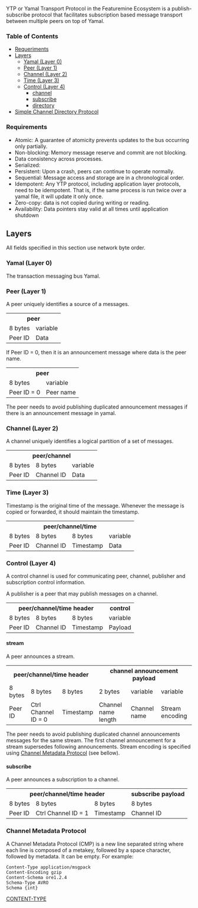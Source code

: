 YTP or Yamal Transport Protocol in the Featuremine Ecosystem is a
publish-subscribe protocol that facilitates subscription based
message transport between multiple peers on top of Yamal.

### Table of Contents

- [Requeriments](#requirements)
- [Layers](#layers)
  - [Yamal (Layer 0)](#yamal-layer-0)
  - [Peer (Layer 1)](#peer-layer-1)
  - [Channel (Layer 2)](#channel-layer-2)
  - [Time (Layer 3)](#time-layer-3)
  - [Control (Layer 4)](#control-layer-4)
    - [channel](#channel)
    - [subscribe](#subscribe)
    - [directory](#directory)
- [Simple Channel Directory Protocol](#simple-channel-directory-protocol)

### Requirements

-   Atomic: A guarantee of atomicity prevents updates to the bus
    occurring only partially.
-   Non-blocking: Memory message reserve and commit are not blocking.
-   Data consistency across processes.
-   Serialized:
-   Persistent: Upon a crash, peers can continue to operate normally.
-   Sequential: Message access and storage are in a chronological order.
-   Idempotent: Any YTP protocol, including application layer protocols,
    need to be idempotent. That is, if the same process is run twice
    over a yamal file, it will update it only once.
-   Zero-copy: data is not copied during writing or reading.
-   Availability: Data pointers stay valid at all times until
    application shutdown

## Layers

All fields specified in this section use network byte order.

### Yamal (Layer 0)

The transaction messaging bus Yamal.

### Peer (Layer 1)

A peer uniquely identifies a source of a messages.

<table>
    <tr>
        <th colspan="2">peer</th>
    </tr>
    <tr>
        <td>8 bytes</td>
        <td>variable</td>
    </tr>
    <tr>
        <td>Peer ID</td>
        <td>Data</td>
    </tr>
</table>

If Peer ID = 0, then it is an announcement message where data is the peer name.

<table>
    <tr>
        <th colspan="2">peer</th>
    </tr>
    <tr>
        <td>8 bytes</td>
        <td>variable</td>
    </tr>
    <tr>
        <td>Peer ID = 0</td>
        <td>Peer name</td>
    </tr>
</table>

The peer needs to avoid publishing duplicated announcement messages if there is an announcement message in yamal.

### Channel (Layer 2)

A channel uniquely identifies a logical partition of a set of messages.

<table>
    <tr>
        <th colspan="3">peer/channel</th>
    </tr>
    <tr>
        <td>8 bytes</td>
        <td>8 bytes</td>
        <td>variable</td>
    </tr>
    <tr>
        <td>Peer ID</td>
        <td>Channel ID</td>
        <td>Data</td>
    </tr>
</table>

### Time (Layer 3)

Timestamp is the original time of the message. Whenever the message is copied or forwarded, it should maintain the timestamp.

<table>
    <tr>
        <th colspan="4">peer/channel/time</th>
    </tr>
    <tr>
        <td>8 bytes</td>
        <td>8 bytes</td>
        <td>8 bytes</td>
        <td>variable</td>
    </tr>
    <tr>
        <td>Peer ID</td>
        <td>Channel ID</td>
        <td>Timestamp</td>
        <td>Data</td>
    </tr>
</table>

### Control (Layer 4)

A control channel is used for communicating peer, channel, publisher and subscription control information.

A publisher is a peer that may publish messages on a channel.

<table>
    <tr>
        <th colspan="3">peer/channel/time header</th>
        <th>control</th>
    </tr>
    <tr>
        <td>8 bytes</td>
        <td>8 bytes</td>
        <td>8 bytes</td>
        <td>variable</td>
    </tr>
    <tr>
        <td>Peer ID</td>
        <td>Channel ID</td>
        <td>Timestamp</td>
        <td>Payload</td>
    </tr>
</table>

#### stream

A peer announces a stream.

<table>
    <tr>
        <th colspan="3">peer/channel/time header</th>
        <th colspan="3">channel announcement payload</th>
    </tr>
    <tr>
        <td>8 bytes</td>
        <td>8 bytes</td>
        <td>8 bytes</td>
        <td>2 bytes</td>
        <td>variable</td>
        <td>variable</td>
    </tr>
    <tr>
        <td>Peer ID</td>
        <td>Ctrl Channel ID = 0</td>
        <td>Timestamp</td>
        <td>Channel name length</td>
        <td>Channel name</td>
        <td>Stream encoding</td>
    </tr>
</table>

The peer needs to avoid publishing duplicated channel announcements messages for the same stream. The first channel announcement for a stream supersedes following announcements. Stream encoding is specified using [Channel Metadata Protocol](#channel-metadata-protocol) (see bellow).

#### subscribe

A peer announces a subscription to a channel.

<table>
    <tr>
        <th colspan="3">peer/channel/time header</th>
        <th>subscribe payload</th>
    </tr>
    <tr>
        <td>8 bytes</td>
        <td>8 bytes</td>
        <td>8 bytes</td>
        <td>8 bytes</td>
    </tr>
    <tr>
        <td>Peer ID</td>
        <td>Ctrl Channel ID = 1</td>
        <td>Timestamp</td>
        <td>Channel ID</td>
    </tr>
</table>

### Channel Metadata Protocol

A Channel Metadata Protocol (CMP) is a new line separated string where each line is composed of a metakey, followed by a space character, followed by metadata. It can be empty. For example:

```
Content-Type application/msgpack
Content-Encoding gzip
Content-Schema ore1.2.4
Schema-Type AVRO
Schema {int}
```
[CONTENT-TYPE](https://developer.mozilla.org/en-US/docs/Web/HTTP/Headers/Content-Type)
